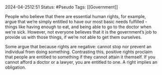 2024-04-2512:51
Status:  #Pseudo 
Tags: [[Government]]


People who believe that there are essential human rights, for example, argue that we’re simply entitled to have our most basic needs fulfilled - things like having enough to eat, and being able to go to the doctor when we’re sick. However, not everyone believes that it is the government’s job to provide us with those things, if we’re not able to get them ourselves.

Some argue that because rights are negative: cannot stop nor prevent an individual from doing something. Contrasting this, positive rights proclaim that people are entitled to something if they cannot attain it themself. If you cannot afford a doctor or a lawyer, you are entitled to one. A right implies an obligation.
